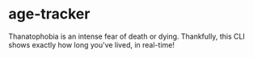 # age-tracker
Thanatophobia is an intense fear of death or dying. Thankfully, this CLI shows exactly how long you've lived, in real-time!
